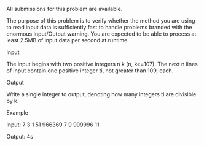 All submissions for this problem are available.

The purpose of this problem is to verify whether the method you are using to read input data is sufficiently fast to handle problems branded with the enormous Input/Output warning. You are expected to be able to process at least 2.5MB of input data per second at runtime.

Input

The input begins with two positive integers n k (n, k<=107). The next n lines of input contain one positive integer ti, not greater than 109, each.

Output

Write a single integer to output, denoting how many integers ti are divisible by k.

Example

Input:
7 3
1
51
966369
7
9
999996
11

Output:
4s
